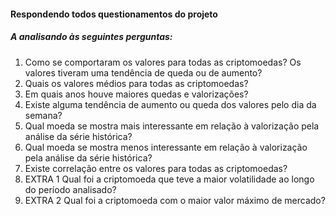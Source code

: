 #### Respondendo todos questionamentos do projeto 
##### A analisando às seguintes perguntas:
1. Como se comportaram os valores para todas as criptomoedas? Os valores tiveram uma
tendência de queda ou de aumento?
2. Quais os valores médios para todas as criptomoedas?
3. Em quais anos houve maiores quedas e valorizações?
4. Existe alguma tendência de aumento ou queda dos valores pelo dia da semana?
5. Qual moeda se mostra mais interessante em relação à valorização pela análise da série
histórica?
6. Qual moeda se mostra menos interessante em relação à valorização pela análise da série
histórica?
7. Existe correlação entre os valores para todas as criptomoedas?
8. EXTRA 1
Qual foi a criptomoeda que teve a maior volatilidade ao longo do período analisado?
9. EXTRA 2
Qual foi a criptomoeda com o maior valor máximo de mercado?
